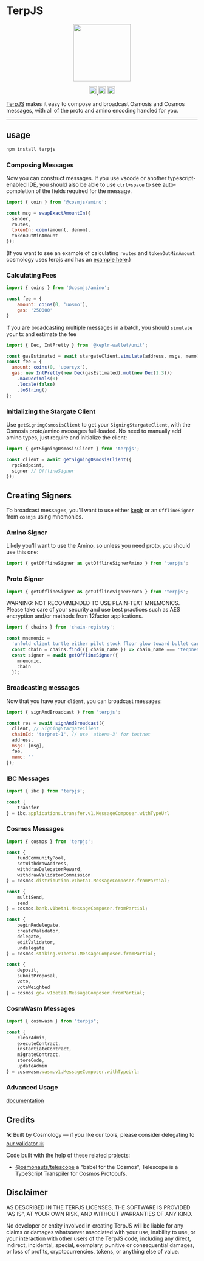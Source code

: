 # TerpJS 

<p align="center">
  <a href="https://github.com/terpnetwork/terpjs">
    <img width="150" src="https://user-images.githubusercontent.com/545047/178600364-accb0c63-1935-4756-a457-e38b45e3289d.png"/>
  </a>
</p>

<p align="center" width="100%">
  <a href="https://github.com/terpnetwork/terpjs/actions/workflows/run-tests.yaml">
    <img height="20" src="https://github.com/terpnetwork/terpjs/actions/workflows/run-tests.yaml/badge.svg" />
  </a>
   <a href="https://github.com/terpnetwork/terpjs/blob/main/LICENSE"><img height="20" src="https://img.shields.io/badge/license-MIT-blue.svg"/></a>
   <a href="https://www.npmjs.com/package/osmojs"><img height="20" src="https://img.shields.io/github/package-json/v/terpnetwork/terpjs?filename=packages%2Fosmojs%2Fpackage.json"/></a>
</p>

[TerpJS](https://github.com/terpnetwork/terpjs) makes it easy to compose and broadcast Osmosis and Cosmos messages, with all of the proto and amino encoding handled for you.

---
## usage

```sh
npm install terpjs
```

### Composing Messages

Now you can construct messages. If you use vscode or another typescript-enabled IDE, you should also be able to use `ctrl+space` to see auto-completion of the fields required for the message.

```js
import { coin } from '@cosmjs/amino';

const msg = swapExactAmountIn({
  sender,
  routes,
  tokenIn: coin(amount, denom),
  tokenOutMinAmount
});
```

(If you want to see an example of calculating `routes` and `tokenOutMinAmount` cosmology uses terpjs and has an [example here](https://github.com/cosmology-tech/cosmology/tree/main/packages/core#lookuproutesfortrade).)

### Calculating Fees


```js
import { coins } from '@cosmjs/amino';

const fee = {
    amount: coins(0, 'uosmo'),
    gas: '250000'
}
```

if you are broadcasting multiple messages in a batch, you should `simulate` your tx and estimate the fee

```js
import { Dec, IntPretty } from '@keplr-wallet/unit';

const gasEstimated = await stargateClient.simulate(address, msgs, memo);
const fee = {
  amount: coins(0, 'upersyx'),
  gas: new IntPretty(new Dec(gasEstimated).mul(new Dec(1.3)))
    .maxDecimals(0)
    .locale(false)
    .toString()
};
```

### Initializing the Stargate Client

Use `getSigningOsmosisClient` to get your `SigningStargateClient`, with the Osmosis proto/amino messages full-loaded. No need to manually add amino types, just require and initialize the client:

```js
import { getSigningOsmosisClient } from 'terpjs';

const client = await getSigningOsmosisClient({
  rpcEndpoint,
  signer // OfflineSigner
});
```

## Creating Signers

To broadcast messages, you'll want to use either [keplr](https://docs.keplr.app/api/cosmjs.html) or an `OfflineSigner` from `cosmjs` using mnemonics.
### Amino Signer

Likely you'll want to use the Amino, so unless you need proto, you should use this one:

```js
import { getOfflineSigner as getOfflineSignerAmino } from 'terpjs';
```
### Proto Signer

```js
import { getOfflineSigner as getOfflineSignerProto } from 'terpjs';
```

WARNING: NOT RECOMMENDED TO USE PLAIN-TEXT MNEMONICS. Please take care of your security and use best practices such as AES encryption and/or methods from 12factor applications.

```js
import { chains } from 'chain-registry';

const mnemonic =
  'unfold client turtle either pilot stock floor glow toward bullet car science';
  const chain = chains.find(({ chain_name }) => chain_name === 'terpnet');
  const signer = await getOfflineSigner({
    mnemonic,
    chain
  });
```
### Broadcasting messages

Now that you have your `client`, you can broadcast messages:

```js
import { signAndBroadcast } from 'terpjs';

const res = await signAndBroadcast({
  client, // SigningStargateClient
  chainId: 'terpnet-1', // use 'athena-3' for testnet
  address,
  msgs: [msg],
  fee,
  memo: ''
});
```

### IBC Messages

```js
import { ibc } from 'terpjs';

const {
    transfer
} = ibc.applications.transfer.v1.MessageComposer.withTypeUrl
```

### Cosmos Messages

```js
import { cosmos } from 'terpjs';

const {
    fundCommunityPool,
    setWithdrawAddress,
    withdrawDelegatorReward,
    withdrawValidatorCommission
} = cosmos.distribution.v1beta1.MessageComposer.fromPartial;

const {
    multiSend,
    send
} = cosmos.bank.v1beta1.MessageComposer.fromPartial;

const {
    beginRedelegate,
    createValidator,
    delegate,
    editValidator,
    undelegate
} = cosmos.staking.v1beta1.MessageComposer.fromPartial;

const {
    deposit,
    submitProposal,
    vote,
    voteWeighted
} = cosmos.gov.v1beta1.MessageComposer.fromPartial;
```

### CosmWasm Messages

```js
import { cosmwasm } from "terpjs";

const {
    clearAdmin,
    executeContract,
    instantiateContract,
    migrateContract,
    storeCode,
    updateAdmin
} = cosmwasm.wasm.v1.MessageComposer.withTypeUrl;
```

### Advanced Usage

[documentation](https://github.com/osmosis-labs/terpjs/tree/main/packages/terpjs/docs)

## Credits

🛠 Built by Cosmology — if you like our tools, please consider delegating to [our validator ⚛️](https://cosmology.tech/validator)

Code built with the help of these related projects:

* [@osmonauts/telescope](https://github.com/osmosis-labs/telescope) a "babel for the Cosmos", Telescope is a TypeScript Transpiler for Cosmos Protobufs.

## Disclaimer

AS DESCRIBED IN THE TERPJS LICENSES, THE SOFTWARE IS PROVIDED “AS IS”, AT YOUR OWN RISK, AND WITHOUT WARRANTIES OF ANY KIND.

No developer or entity involved in creating TerpJS will be liable for any claims or damages whatsoever associated with your use, inability to use, or your interaction with other users of the TerpJS code, including any direct, indirect, incidental, special, exemplary, punitive or consequential damages, or loss of profits, cryptocurrencies, tokens, or anything else of value.